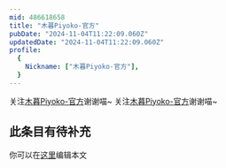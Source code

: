```yaml
---
mid: 486618658
title: "木暮Piyoko-官方"
pubDate: "2024-11-04T11:22:09.060Z"
updatedDate: "2024-11-04T11:22:09.060Z"
profile:
  {
    Nickname: ["木暮Piyoko-官方"],
  }
---
```


关注[木暮Piyoko-官方](https://space.bilibili.com/486618658)谢谢喵~ 关注[木暮Piyoko-官方](https://space.bilibili.com/486618658)谢谢喵~

## 此条目有待补充
你可以在[这里](https://github.com/Yuhanawa/VTuber.ICU-Content/edit/master/v/木暮Piyoko-官方/index.md)编辑本文
